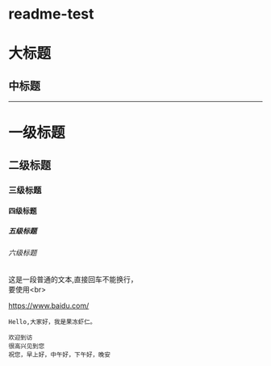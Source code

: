 # readme-test
大标题 
=====
中标题
-----

-----

# 一级标题
## 二级标题  
### 三级标题  
#### 四级标题  
##### 五级标题  
###### 六级标题  


这是一段普通的文本,直接回车不能换行，<br>
要使用\<br>  

https://www.baidu.com/

    Hello,大家好，我是果冻虾仁。  
    
    欢迎到访  
    很高兴见到您  
    祝您，早上好，中午好，下午好，晚安  

